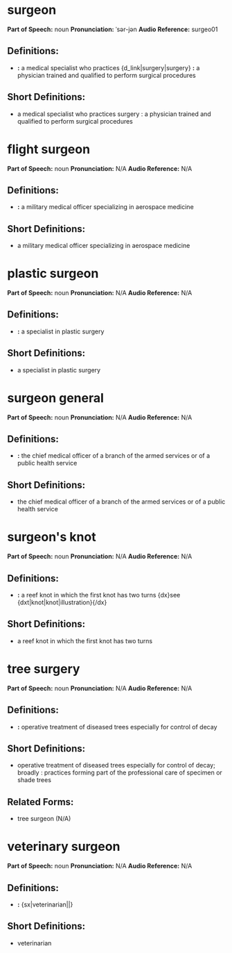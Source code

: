 # surgeon

**Part of Speech:** noun
**Pronunciation:** ˈsər-jən
**Audio Reference:** surgeo01

## Definitions:
- **:** a medical specialist who practices {d_link|surgery|surgery} **:** a physician trained and qualified to perform surgical procedures

## Short Definitions:
- a medical specialist who practices surgery : a physician trained and qualified to perform surgical procedures
# flight surgeon

**Part of Speech:** noun
**Pronunciation:** N/A
**Audio Reference:** N/A

## Definitions:
- **:** a military medical officer specializing in aerospace medicine

## Short Definitions:
- a military medical officer specializing in aerospace medicine
# plastic surgeon

**Part of Speech:** noun
**Pronunciation:** N/A
**Audio Reference:** N/A

## Definitions:
- **:** a specialist in plastic surgery

## Short Definitions:
- a specialist in plastic surgery
# surgeon general

**Part of Speech:** noun
**Pronunciation:** N/A
**Audio Reference:** N/A

## Definitions:
- **:** the chief medical officer of a branch of the armed services or of a public health service

## Short Definitions:
- the chief medical officer of a branch of the armed services or of a public health service
# surgeon's knot

**Part of Speech:** noun
**Pronunciation:** N/A
**Audio Reference:** N/A

## Definitions:
- **:** a reef knot in which the first knot has two turns {dx}see {dxt|knot|knot|illustration}{/dx}

## Short Definitions:
- a reef knot in which the first knot has two turns
# tree surgery

**Part of Speech:** noun
**Pronunciation:** N/A
**Audio Reference:** N/A

## Definitions:
- **:** operative treatment of diseased trees especially for control of decay

## Short Definitions:
- operative treatment of diseased trees especially for control of decay; broadly : practices forming part of the professional care of specimen or shade trees

## Related Forms:
- tree surgeon (N/A)
# veterinary surgeon

**Part of Speech:** noun
**Pronunciation:** N/A
**Audio Reference:** N/A

## Definitions:
- **:** {sx|veterinarian||}

## Short Definitions:
- veterinarian
